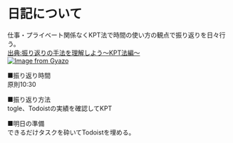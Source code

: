 # 日記について  
仕事・プライベート関係なくKPT法で時間の使い方の観点で振り返りを日々行う。  
[出典:振り返りの手法を理解しよう～KPT法編～](https://tech-blog.rakus.co.jp/entry/20181205/improvement/reflection/kpt)  
[![Image from Gyazo](https://i.gyazo.com/aa458cdba23a69089cd5b48cbe2fa010.png)](https://gyazo.com/aa458cdba23a69089cd5b48cbe2fa010)

■振り返り時間  
原則10:30  

■振り返り方法  
togle、Todoistの実績を確認してKPT  

■明日の準備  
できるだけタスクを砕いてTodoistを埋める。  
